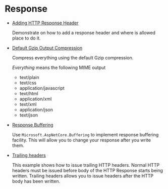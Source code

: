 # Response

* [Adding HTTP Response Header](/projects/response/response-header)

  Demonstrate on how to add a response header and where is allowed place to do it.

* [Default Gzip Output Compression](/projects/response/compression-response) 
   
  Compress everything using the default Gzip compression.

  _Everything_ means the following MIME output  

  * text/plain
  * text/css
  * application/javascript
  * text/html
  * application/xml
  * text/xml
  * application/json
  * text/json 

* [Response Buffering](/projects/response/response-buffering)

  Use `Microsoft.AspNetCore.Buffering` to implement response buffering facility. This will allow you to change your response after you write them.

* [Trailing headers](/projects/response/trailing-headers)

  This example shows how to issue trailing HTTP headers. Normal HTTP headers must be issued before body of the HTTP Response starts being written. Trailing headers allows you to issue headers after the HTTP body has been written. 